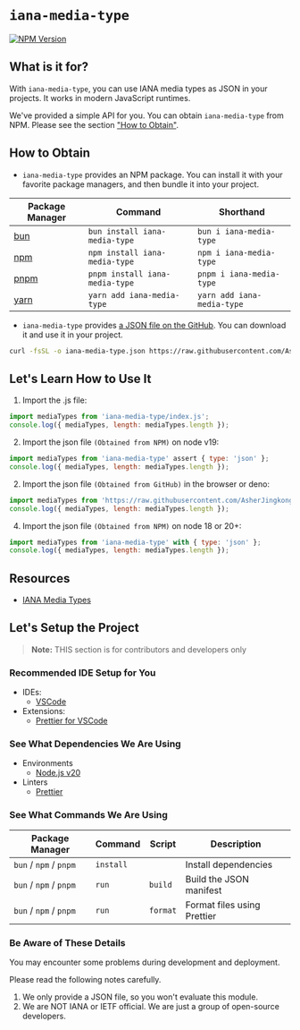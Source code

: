 # `iana-media-type`

[![NPM Version](https://img.shields.io/npm/v/iana-media-type?style=for-the-badge&logo=npm&logoColor=white)](https://www.npmjs.com/package/iana-media-type)

## What is it for?

With `iana-media-type`, you can use IANA media types as JSON in your projects. It works in modern JavaScript runtimes.

We've provided a simple API for you. You can obtain `iana-media-type` from NPM. Please see the section ["How to Obtain"](#how-to-obtain).

## How to Obtain

- `iana-media-type` provides an NPM package. You can install it with your favorite package managers, and then bundle it into your project.

| Package Manager               | Command                        | Shorthand                  |
| ----------------------------- | ------------------------------ | -------------------------- |
| [bun](https://bun.sh/)        | `bun install iana-media-type`  | `bun i iana-media-type`    |
| [npm](https://www.npmjs.com/) | `npm install iana-media-type`  | `npm i iana-media-type`    |
| [pnpm](https://pnpm.io/)      | `pnpm install iana-media-type` | `pnpm i iana-media-type`   |
| [yarn](https://yarnpkg.com/)  | `yarn add iana-media-type`     | `yarn add iana-media-type` |

- `iana-media-type` provides [a JSON file on the GitHub](https://raw.githubusercontent.com/AsherJingkongChen/iana-media-type/main/index.json). You can download it and use it in your project.

```bash
curl -fsSL -o iana-media-type.json https://raw.githubusercontent.com/AsherJingkongChen/iana-media-type/main/index.json
```

## Let's Learn How to Use It

1. Import the .js file:

```javascript
import mediaTypes from 'iana-media-type/index.js';
console.log({ mediaTypes, length: mediaTypes.length });
```

2. Import the json file `(Obtained from NPM)` on node v19:

```javascript
import mediaTypes from 'iana-media-type' assert { type: 'json' };
console.log({ mediaTypes, length: mediaTypes.length });
```

2. Import the json file `(Obtained from GitHub)` in the browser or deno:

```javascript
import mediaTypes from 'https://raw.githubusercontent.com/AsherJingkongChen/iana-media-type/main/index.json' with { type: 'json' };
console.log({ mediaTypes, length: mediaTypes.length });
```

4. Import the json file `(Obtained from NPM)` on node 18 or 20+:

```javascript
import mediaTypes from 'iana-media-type' with { type: 'json' };
console.log({ mediaTypes, length: mediaTypes.length });
```

## Resources

- [IANA Media Types](https://www.iana.org/assignments/media-types/media-types.xhtml)

## Let's Setup the Project

> **Note:** THIS section is for contributors and developers only

### Recommended IDE Setup for You

- IDEs:
  - [VSCode](https://code.visualstudio.com/)
- Extensions:
  - [Prettier for VSCode](https://marketplace.visualstudio.com/items?itemName=esbenp.prettier-vscode)

### See What Dependencies We Are Using

- Environments
  - [Node.js v20](https://nodejs.org/)
- Linters
  - [Prettier](https://prettier.io/)

### See What Commands We Are Using

| Package Manager        | Command   | Script   | Description                 |
| ---------------------- | --------- | -------- | --------------------------- |
| `bun` / `npm` / `pnpm` | `install` |          | Install dependencies        |
| `bun` / `npm` / `pnpm` | `run`     | `build`  | Build the JSON manifest     |
| `bun` / `npm` / `pnpm` | `run`     | `format` | Format files using Prettier |

### Be Aware of These Details

You may encounter some problems during development and deployment.

Please read the following notes carefully.

1. We only provide a JSON file, so you won't evaluate this module.
2. We are NOT IANA or IETF official. We are just a group of open-source developers.
